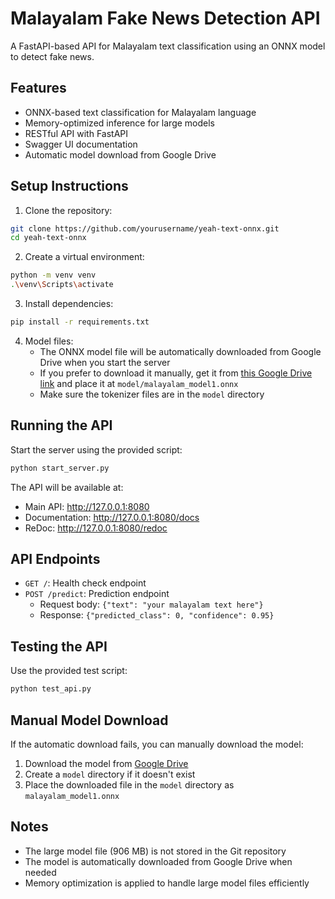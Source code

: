# Malayalam Fake News Detection API

A FastAPI-based API for Malayalam text classification using an ONNX model to detect fake news.

## Features

- ONNX-based text classification for Malayalam language
- Memory-optimized inference for large models
- RESTful API with FastAPI
- Swagger UI documentation
- Automatic model download from Google Drive

## Setup Instructions

1. Clone the repository:
```bash
git clone https://github.com/yourusername/yeah-text-onnx.git
cd yeah-text-onnx
```

2. Create a virtual environment:
```bash
python -m venv venv
.\venv\Scripts\activate
```

3. Install dependencies:
```bash
pip install -r requirements.txt
```

4. Model files:
   - The ONNX model file will be automatically downloaded from Google Drive when you start the server
   - If you prefer to download it manually, get it from [this Google Drive link](https://drive.google.com/file/d/1UfWvrS04ssG3WlDeV_uaqetrSZ70b6cW/view?usp=sharing) and place it at `model/malayalam_model1.onnx`
   - Make sure the tokenizer files are in the `model` directory

## Running the API

Start the server using the provided script:
```bash
python start_server.py
```

The API will be available at:
- Main API: http://127.0.0.1:8080
- Documentation: http://127.0.0.1:8080/docs
- ReDoc: http://127.0.0.1:8080/redoc

## API Endpoints

- `GET /`: Health check endpoint
- `POST /predict`: Prediction endpoint
  - Request body: `{"text": "your malayalam text here"}`
  - Response: `{"predicted_class": 0, "confidence": 0.95}`

## Testing the API

Use the provided test script:
```bash
python test_api.py
```

## Manual Model Download

If the automatic download fails, you can manually download the model:

1. Download the model from [Google Drive](https://drive.google.com/file/d/1UfWvrS04ssG3WlDeV_uaqetrSZ70b6cW/view?usp=sharing)
2. Create a `model` directory if it doesn't exist
3. Place the downloaded file in the `model` directory as `malayalam_model1.onnx`

## Notes

- The large model file (906 MB) is not stored in the Git repository
- The model is automatically downloaded from Google Drive when needed
- Memory optimization is applied to handle large model files efficiently 